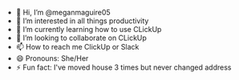 - 👋 Hi, I’m @meganmaguire05
- 👀 I’m interested in all things productivity
- 🌱 I’m currently learning how to use CLickUp
- 💞️ I’m looking to collaborate on CLickUp
- 📫 How to reach me ClickUp or Slack
- 😄 Pronouns: She/Her
- ⚡ Fun fact: I've moved house 3 times but never changed address

<!---
meganmaguire05/meganmaguire05 is a ✨ special ✨ repository because its `README.md` (this file) appears on your GitHub profile.
You can click the Preview link to take a look at your changes.
--->
